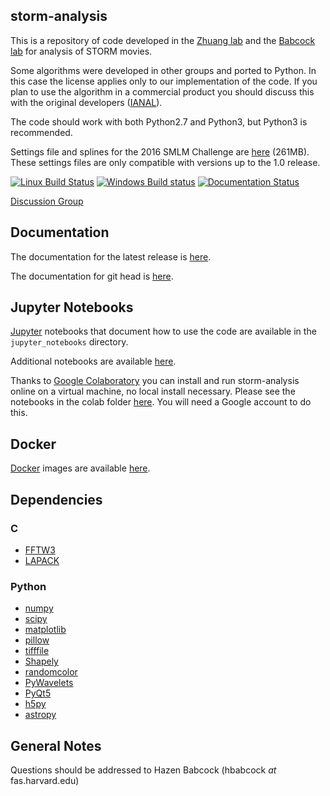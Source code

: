 ## storm-analysis ##
This is a repository of code developed in the [Zhuang lab](http://zhuang.harvard.edu/) and the  [Babcock lab](https://hazenbabcock.github.io/) for analysis of STORM movies.

Some algorithms were developed in other groups and ported to Python. In this case the license applies only to our implementation of the code. If you plan to use the algorithm in a commercial product you should discuss this with the original developers ([IANAL](https://en.wikipedia.org/wiki/IANAL)).

The code should work with both Python2.7 and Python3, but Python3 is recommended.

Settings file and splines for the 2016 SMLM Challenge are [here](http://zhuang.harvard.edu/smlm2016_settings.zip) (261MB). These settings files are only compatible with versions up to the 1.0 release.

[![Linux Build Status](https://travis-ci.org/ZhuangLab/storm-analysis.svg?branch=master)](https://travis-ci.org/ZhuangLab/storm-analysis)
[![Windows Build status](https://ci.appveyor.com/api/projects/status/nr6aha5hsn2g84j1?svg=true)](https://ci.appveyor.com/project/HazenBabcock/storm-analysis)
[![Documentation Status](https://readthedocs.org/projects/storm-analysis/badge/?version=latest)](https://readthedocs.org/projects/storm-analysis/)

[Discussion Group](https://groups.google.com/d/forum/storm-analysis)

## Documentation ##

The documentation for the latest release is [here](http://storm-analysis.readthedocs.io/en/stable/).

The documentation for git head is [here](http://storm-analysis.readthedocs.io/en/latest/).


## Jupyter Notebooks ##

[Jupyter](http://jupyter.org/) notebooks that document how to use the code are available in the `jupyter_notebooks` directory.

Additional notebooks are available [here](https://drive.google.com/drive/folders/1k5vkzisz_I3XwXIw-2G1iOJLe996y_Wu?usp=sharing).

Thanks to [Google Colaboratory](https://colab.research.google.com/notebooks/welcome.ipynb) you can install and run storm-analysis online on a virtual machine, no local install necessary. Please see the notebooks in the colab folder [here](https://drive.google.com/drive/folders/1k5vkzisz_I3XwXIw-2G1iOJLe996y_Wu?usp=sharing). You will need a Google account to do this.


## Docker ##

[Docker](https://www.docker.com) images are available [here](https://hub.docker.com/u/zhuanglab/).

## Dependencies ##

### C ###

* [FFTW3](http://www.fftw.org/)
* [LAPACK](http://www.netlib.org/lapack/)

### Python ###

* [numpy](http://www.numpy.org/)
* [scipy](https://www.scipy.org/)
* [matplotlib](http://matplotlib.org/)
* [pillow](https://python-pillow.org/)
* [tifffile](https://pypi.python.org/pypi/tifffile)
* [Shapely](https://pypi.python.org/pypi/Shapely)
* [randomcolor](https://pypi.python.org/pypi/randomcolor)
* [PyWavelets](https://pypi.python.org/pypi/PyWavelets)
* [PyQt5](https://pypi.python.org/pypi/PyQt5)
* [h5py](https://www.h5py.org/)
* [astropy](http://www.astropy.org/)

## General Notes ##
Questions should be addressed to Hazen Babcock (hbabcock _at_ fas.harvard.edu)
